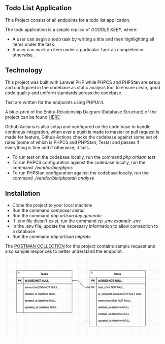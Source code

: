 ## Todo List Application

This Project consist of all endpoints for a todo list application.

The todo application is a simple replica of *GOOGLE KEEP*, where:

- A user can begin a todo task by writing a title and then highlighting all items under the task.
- A user can mark an item under a particular Task as completed or otherwise.

## Technology
This project was built with Laravel PHP while PHPCS and PHPStan are setup and configured in the codebase as static analysis tool to ensure clean, good code quality and uniform standards across the codebase.

Test are written for the endpoints using PHPUnit.

A blue-print of the Entity-Relationship Daigram (Database Structure) of the project can be found [HERE](https://drive.google.com/file/d/19ERdgJvP8_ut7lcZ7mlzELcJ22-kNXyB/view?usp=sharing)

Github Actions is also setup and configured on the code base to handle continous integration, when ever a push is made to master or pull request is made for feature, Github Actions checks the codebase against some set of rules (some of which is PHPCS and PHPStan, Tests) and passes if everything is fine and if otherwise, it fails.

- To run test on the codebase locally, run the command *php artisan test*
- To run PHPCS configuration against the codebase locally, run the command *./vendor/bin/phpcs*
- To run PHPStan configuration against the codebase locally, run the command *./vendor/bin/phpstan analyse*


## Installation
- Clone the project to your local machine
- Run the command *composer install*
- Run the command *php artisan key:generate*
- If .env file diesn't exist, run the command *cp .env.example .env*
- In the .env file, update the necessary information to allow connection to a database
- Run the command *php artisan migrate*


The [POSTMAN COLLECTION](https://documenter.getpostman.com/view/13007176/TVzNHKUZ) for this project contains sample request and also sample responces to better understand the endpoint.

![Entity Relational Diagram (DB Structure)](https://github.com/codeInBit/todo-list-application/blob/master/Entity-Relational%20Diagram.png)
